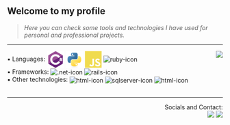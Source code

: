 ## Welcome to my profile 
>_Here you can check some tools and technologies I have used for personal and professional projects._
<hr>
<div>
  <img align="right" src=https://github-readme-stats.vercel.app/api/top-langs/?username=mauroimamura&layout=compact&theme=merko />
</div>
<div>
  <div>
    ▪️ Languages:
    <img align="center" alt="csharp-icon" height="40" src="https://raw.githubusercontent.com/devicons/devicon/master/icons/csharp/csharp-original.svg"/>
    <img align="center" alt="python-icon" height="40" src="https://raw.githubusercontent.com/devicons/devicon/master/icons/python/python-original.svg"/>
    <img align="center" alt="js-icon" height="40" src="https://raw.githubusercontent.com/devicons/devicon/master/icons/javascript/javascript-plain.svg"/>
    <img align="center" alt="ruby-icon" height="40" src="https://cdn.jsdelivr.net/gh/devicons/devicon/icons/ruby/ruby-original.svg" />
  </div>
  <div>
    ▪️ Frameworks:
    <img align="center" alt=".net-icon" height="40" src="https://cdn.jsdelivr.net/gh/devicons/devicon/icons/dotnetcore/dotnetcore-original.svg"/>
    <img align="center" alt="rails-icon" height="60" src="https://cdn.jsdelivr.net/gh/devicons/devicon/icons/rails/rails-plain-wordmark.svg"/>
  </div>
   <div>
    ▪️ Other technologies:
    <img align="center" alt="html-icon" height="40" src="https://cdn.jsdelivr.net/gh/devicons/devicon/icons/visualstudio/visualstudio-plain.svg" />
    <img align="center" alt="sqlserver-icon" height="50" filter="invert(1)" src="https://cdn.jsdelivr.net/gh/devicons/devicon/icons/microsoftsqlserver/microsoftsqlserver-plain-wordmark.svg"/>
    <img align="center" alt="html-icon" height="40" src="https://cdn.jsdelivr.net/gh/devicons/devicon/icons/html5/html5-original.svg" />
  </div>
</div>
<br/>
<div>
  <hr>
</div>
<div align="right">
  Socials and Contact:<br/>
  <a href="https://www.linkedin.com/in/mauroimamura/" target="_blank"><img height="20" src="https://img.shields.io/badge/-LinkedIn-%230077B5?style=for-the-badge&logo=linkedin&logoColor=white"/></a>
  <a href="https://www.mauro_imamura.com.br" target="_blank"><img height="20" src="https://www.mauroimamura.com.br/favicon.ico"/></a>
</div>
